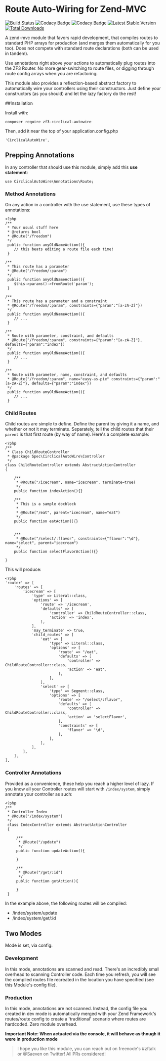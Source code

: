 # Route Auto-Wiring for Zend-MVC
[![Build Status](https://travis-ci.org/Saeven/zf3-circlical-autowire.svg?branch=master)](https://travis-ci.org/Saeven/zf3-circlical-autowire)
[![Codacy Badge](https://api.codacy.com/project/badge/Grade/488fcf3040df4fa4b3ab4b2c15ad5752)](https://www.codacy.com/app/alemaire/zf3-circlical-autowire?utm_source=github.com&amp;utm_medium=referral&amp;utm_content=Saeven/zf3-circlical-autowire&amp;utm_campaign=Badge_Grade)
[![Codacy Badge](https://api.codacy.com/project/badge/Coverage/488fcf3040df4fa4b3ab4b2c15ad5752)](https://www.codacy.com/app/alemaire/zf3-circlical-autowire?utm_source=github.com&amp;utm_medium=referral&amp;utm_content=Saeven/zf3-circlical-autowire&amp;utm_campaign=Badge_Coverage)
[![Latest Stable Version](https://poser.pugx.org/saeven/zf3-circlical-autowire/v/stable)](https://packagist.org/packages/saeven/zf3-circlical-autowire)
[![Total Downloads](https://poser.pugx.org/saeven/zf3-circlical-autowire/downloads)](https://packagist.org/packages/saeven/zf3-circlical-autowire)


A zend-mvc module that favors rapid development, that compiles routes to standard PHP arrays for production (and merges them automatically for you too).  Does not compete with standard route declarations (both can be used in tandem).
  
Use annotations right above your actions to automatically plug routes into the ZF3 Router.  No more gear-switching 
to route files, or digging through route config arrays when you are refactoring.

This module also provides a reflection-based abstract factory to automatically wire your controllers using their constructors.
Just define your constructors (as you should) and let the lazy factory do the rest!



##Installation

Install with:

    composer require zf3-circlical-autowire
    
Then, add it near the top of your application.config.php

    'CirclicalAutoWire',
    
    
## Prepping Annotations

In any controller that should use this module, simply add this **use statement**:

    use CirclicalAutoWire\Annotations\Route;
    
### Method Annotations
    
On any action in a controller with the use statement, use these types of annotations:

    <?php
    /**
     * Your usual stuff here
     * @returns bool
     * @Route("/freedom")
     */
     public function anyOldNameAction(){
        // this beats editing a route file each time!
     }
     
    /**
     * This route has a parameter
     * @Route("/freedom/:param")
     */
     public function anyOldNameAction(){
        $this->params()->fromRoute('param');
     }
     
    /**
     * This route has a parameter and a constraint
     * @Route("/freedom/:param", constraints={"param":"[a-zA-Z]"})
     */
     public function anyOldNameAction(){
        // ...
     }
     
    /**
     * Route with parameter, constraint, and defaults
     * @Route("/freedom/:param", constraints={"param":"[a-zA-Z]"}, defaults={"param":"index"})
     */
     public function anyOldNameAction(){
        // ...
     }
     
    /**
     * Route with parameter, name, constraint, and defaults
     * @Route("/freedom/:param", name="easy-as-pie" constraints={"param":"[a-zA-Z]"}, defaults={"param":"index"})
     */
     public function anyOldNameAction(){
        // ...
     }
     
     
### Child Routes
     
Child routes are simple to define.  Define the parent by giving it a name, and whether or not it may terminate.  Separately, tell the child routes that their `parent` is that first route (by way of name).  Here's a complete example:

    <?php
    /**
     * Class ChildRouteController
     * @package Spec\CirclicalAutoWire\Controller
     */
    class ChildRouteController extends AbstractActionController
    {
    
        /**
         * @Route("/icecream", name="icecream", terminate=true)
         */
        public function indexAction(){}
    
        /**
         * This is a sample docblock
         *
         * @Route("/eat", parent="icecream", name="eat")
         */
        public function eatAction(){}
    
    
        /**
         * @Route("/select/:flavor", constraints={"flavor":"\d"}, name="select", parent="icecream")
         */
        public function selectFlavorAction(){}
    
    }

This will produce:

    <?php
    'router' => [
        'routes' => [
            'icecream' => [
                'type' => Literal::class,
                'options' => [
                    'route' => '/icecream',
                    'defaults' => [
                        'controller' => ChildRouteController::class,
                        'action' => 'index',
                    ],
                ],
                'may_terminate' => true,
                'child_routes' => [
                    'eat' => [
                        'type' => Literal::class,
                        'options' => [
                            'route' => "/eat",
                            'defaults' => [
                                'controller' => ChildRouteController::class,
                                'action' => 'eat',
                            ],
                        ],
                    ],
                    'select' => [
                        'type' => Segment::class,
                        'options' => [
                            'route' => "/select/:flavor",
                            'defaults' => [
                                'controller' => ChildRouteController::class,
                                'action' => 'selectFlavor',
                            ],
                            'constraints' => [
                                'flavor' => '\d',
                            ],
                        ],
                    ],
                ],
            ],
        ],
    ],

      
      
     
     
### Controller Annotations

Provided as a convenience, these help you reach a higher level of lazy.  If you know all your Controller routes will start 
with `/index/system`, simply annotate your controller as such:

    <?php
    /**
     * Controller Index
     * @Route("/index/system")
     */
     class IndexController extends AbstractActionController
     {
     
         /**
          * @Route("/update")
          */
         public function updateAction(){
         
         }
         
         /**
          * @Route("/get/:id")
          */
         public function getAction(){
         
         }
     }

In the example above, the following routes will be compiled:

* /index/system/update
* /index/system/get/:id

## Two Modes

Mode is set, via config.

### Development

In this mode, annotations are scanned and read.  There's an incredibly small overhead to scanning Controller code.  Each time you refresh,
you will see the compiled routes file recreated in the location you have specified (see this Module's config file).

### Production

In this mode, annotations are not scanned.  Instead, the config file you created in dev mode is automatically merged with your Zend Framework's
 routes/route config to create a 'traditional' scenario where routes are hardcoded.  Zero module overhead.
 
 **Important Note: When actuated via the console, it will behave as though it were in production mode**
 

> I hope you like this module, you can reach out on freenode's #zftalk or @Saeven on Twitter!  All PRs considered!

